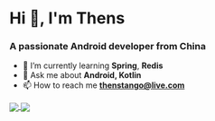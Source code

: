 
# Hi 👋, I'm Thens

### A passionate Android developer from China

<!--
**7hens/7hens** is a ✨ _special_ ✨ repository because its `README.md` (this file) appears on your GitHub profile.

Here are some ideas to get you started:

- 🔭 I’m currently working on ...
- 🌱 I’m currently learning ...
- 👯 I’m looking to collaborate on ...
- 🤔 I’m looking for help with ...
- 💬 Ask me about ...
- 📫 How to reach me: ...
- 😄 Pronouns: ...
- ⚡ Fun fact: ...

https://github.com/anuraghazra/github-readme-stats
https://rahuldkjain.github.io/gh-profile-readme-generator/
-->

- 🌱 I’m currently learning **Spring**, **Redis**
- 💬 Ask me about **Android, Kotlin**
- 📫 How to reach me **thenstango@live.com**

<!-- ### Github stats -->

<a href="https://github.com/7hens">
  <img align="center" src="https://github-readme-stats.vercel.app/api?username=7hens&count_private=true&show_icons=true&include_all_commits=true&line_height=24px&hide_rank=true" />
</a>
<a href="https://github.com/7hens">
  <img align="center" src="https://github-readme-stats.vercel.app/api/top-langs/?username=7hens&count_private=true&layout=compact&langs_count=8" />
</a>

<!-- ### Languages and Tools -->

<i></i>
<!-- 
| Mobile   | &nbsp; <img src="https://raw.githubusercontent.com/devicons/devicon/master/icons/android/android-original-wordmark.svg" alt="android" width="20" height="20"/> &nbsp; &nbsp; <img src="https://www.vectorlogo.zone/logos/kotlinlang/kotlinlang-icon.svg" alt="kotlin" width="20" height="20"/>                                    &nbsp; &nbsp; <img src="https://www.vectorlogo.zone/logos/flutterio/flutterio-icon.svg" alt="flutter" width="20" height="20"/>                                        &nbsp; &nbsp; <img src="https://reactnative.dev/img/header_logo.svg" alt="reactnative" width="20" height="20"/>                                                       &nbsp; |
| ------ | -------- |
| Frontend | &nbsp; <img src="https://raw.githubusercontent.com/devicons/devicon/master/icons/html5/html5-original-wordmark.svg" alt="html5" width="20" height="20"/>       &nbsp; &nbsp; <img src="https://raw.githubusercontent.com/devicons/devicon/master/icons/css3/css3-original-wordmark.svg" alt="css3" width="20" height="20"/>       &nbsp; &nbsp; <img src="https://raw.githubusercontent.com/devicons/devicon/master/icons/javascript/javascript-original.svg" alt="javascript" width="20" height="20"/> &nbsp; &nbsp; <img src="https://raw.githubusercontent.com/devicons/devicon/master/icons/typescript/typescript-original.svg" alt="typescript" width="20" height="20"/> &nbsp; |
| Backend  | &nbsp; <img src="https://www.vectorlogo.zone/logos/springio/springio-icon.svg" alt="spring" width="20" height="20"/>                                           &nbsp; &nbsp; <img src="https://raw.githubusercontent.com/devicons/devicon/master/icons/docker/docker-original-wordmark.svg" alt="docker" width="20" height="20"/> &nbsp; &nbsp; <img src="https://raw.githubusercontent.com/devicons/devicon/master/icons/mysql/mysql-original-wordmark.svg" alt="mysql" width="20" height="20"/>       &nbsp; &nbsp; <img src="https://raw.githubusercontent.com/devicons/devicon/master/icons/redis/redis-original-wordmark.svg" alt="redis" width="20" height="20"/>       &nbsp; | 
| Other    | &nbsp; <img src="https://www.vectorlogo.zone/logos/git-scm/git-scm-icon.svg" alt="git" width="20" height="20"/>                                                &nbsp; &nbsp; <img src="https://www.vectorlogo.zone/logos/gnu_bash/gnu_bash-icon.svg" alt="bash" width="20" height="20"/>                                          &nbsp; &nbsp; <img src="https://www.vectorlogo.zone/logos/unity3d/unity3d-icon.svg" alt="unity" width="20" height="20"/>                                              &nbsp; &nbsp; <img src="https://raw.githubusercontent.com/devicons/devicon/master/icons/rust/rust-plain.svg" alt="rust" width="20" height="20"/>                      &nbsp; | -->

[html5]: https://raw.githubusercontent.com/devicons/devicon/master/icons/html5/html5-original-wordmark.svg

